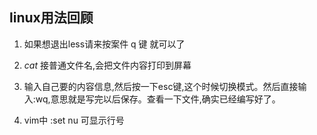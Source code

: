 ## linux用法回顾

1. 如果想退出less请来按案件 q 键 就可以了

2. *cat* 接普通文件名,会把文件内容打印到屏幕

3. 输入自己要的内容信息,然后按一下esc键,这个时候切换模式。然后直接输入:wq,意思就是写完以后保存。查看一下文件,确实已经编写好了。
4. vim中 :set nu 可显示行号



